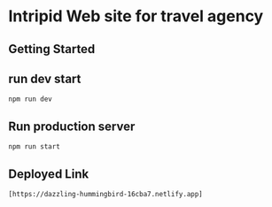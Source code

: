 # Intripid Web site for travel agency

## Getting Started

## run dev start

    npm run dev

## Run production server

    npm run start

## Deployed Link

    [https://dazzling-hummingbird-16cba7.netlify.app]
